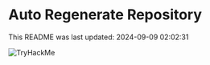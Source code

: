 # Auto Regenerate Repository

This README was last updated: 2024-09-09 02:02:31

 ![TryHackMe](https://tryhackme.com/badge/533634)